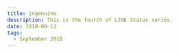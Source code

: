 ```yaml
---
title: ingenuine
description: This is the fourth of LINE Status series.
date: 2018-09-13
tags: 
  - September 2018
---
```


